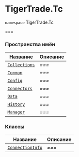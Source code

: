 # TigerTrade.Tc

`namespace` TigerTrade.Tc

\===

### Пространства имён

| Название                      | Описание |
| ----------------------------- | -------- |
| [`Collections`](collections/) | _===_    |
| [`Common`](common/)           | _===_    |
| [`Config`](config/)           | _===_    |
| [`Connectors`](connectors/)   | _===_    |
| [`Data`](data/)               | _===_    |
| [`History`](history/)         | _===_    |
| [`Manager`](manager/)         | _===_    |

### Классы

| Название                                 | Описание |
| ---------------------------------------- | -------- |
| [`ConnectionInfo`](connectioninfo.cs.md) | _===_    |
